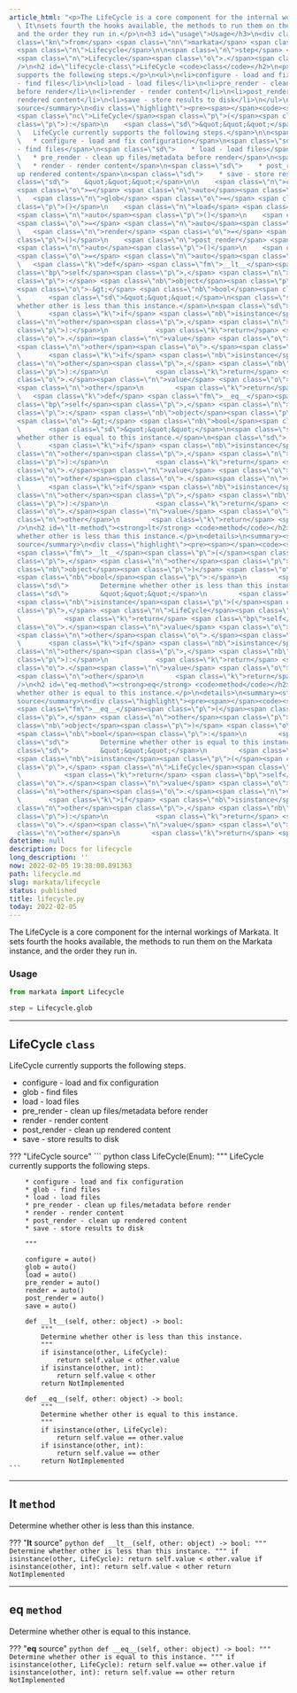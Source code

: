 ```yaml
---
article_html: "<p>The LifeCycle is a core component for the internal workings of Markata.
  \ It\nsets fourth the hooks available, the methods to run them on the Markata\ninstance,
  and the order they run in.</p>\n<h3 id=\"usage\">Usage</h3>\n<div class=\"highlight\"><pre><span></span><code><span
  class=\"kn\">from</span> <span class=\"nn\">markata</span> <span class=\"kn\">import</span>
  <span class=\"n\">Lifecycle</span>\n\n<span class=\"n\">step</span> <span class=\"o\">=</span>
  <span class=\"n\">Lifecycle</span><span class=\"o\">.</span><span class=\"n\">glob</span>\n</code></pre></div>\n<hr
  />\n<h2 id=\"lifecycle-class\">LifeCycle <code>class</code></h2>\n<p>LifeCycle currently
  supports the following steps.</p>\n<ul>\n<li>configure - load and fix configuration</li>\n<li>glob
  - find files</li>\n<li>load - load files</li>\n<li>pre_render - clean up files/metadata
  before render</li>\n<li>render - render content</li>\n<li>post_render - clean up
  rendered content</li>\n<li>save - store results to disk</li>\n</ul>\n<details>\n<summary>LifeCycle
  source</summary>\n<div class=\"highlight\"><pre><span></span><code><span class=\"k\">class</span>
  <span class=\"nc\">LifeCycle</span><span class=\"p\">(</span><span class=\"n\">Enum</span><span
  class=\"p\">):</span>\n    <span class=\"sd\">&quot;&quot;&quot;</span>\n<span class=\"sd\">
  \   LifeCycle currently supports the following steps.</span>\n\n<span class=\"sd\">
  \   * configure - load and fix configuration</span>\n<span class=\"sd\">    * glob
  - find files</span>\n<span class=\"sd\">    * load - load files</span>\n<span class=\"sd\">
  \   * pre_render - clean up files/metadata before render</span>\n<span class=\"sd\">
  \   * render - render content</span>\n<span class=\"sd\">    * post_render - clean
  up rendered content</span>\n<span class=\"sd\">    * save - store results to disk</span>\n\n<span
  class=\"sd\">    &quot;&quot;&quot;</span>\n\n    <span class=\"n\">configure</span>
  <span class=\"o\">=</span> <span class=\"n\">auto</span><span class=\"p\">()</span>\n
  \   <span class=\"n\">glob</span> <span class=\"o\">=</span> <span class=\"n\">auto</span><span
  class=\"p\">()</span>\n    <span class=\"n\">load</span> <span class=\"o\">=</span>
  <span class=\"n\">auto</span><span class=\"p\">()</span>\n    <span class=\"n\">pre_render</span>
  <span class=\"o\">=</span> <span class=\"n\">auto</span><span class=\"p\">()</span>\n
  \   <span class=\"n\">render</span> <span class=\"o\">=</span> <span class=\"n\">auto</span><span
  class=\"p\">()</span>\n    <span class=\"n\">post_render</span> <span class=\"o\">=</span>
  <span class=\"n\">auto</span><span class=\"p\">()</span>\n    <span class=\"n\">save</span>
  <span class=\"o\">=</span> <span class=\"n\">auto</span><span class=\"p\">()</span>\n\n
  \   <span class=\"k\">def</span> <span class=\"fm\">__lt__</span><span class=\"p\">(</span><span
  class=\"bp\">self</span><span class=\"p\">,</span> <span class=\"n\">other</span><span
  class=\"p\">:</span> <span class=\"nb\">object</span><span class=\"p\">)</span>
  <span class=\"o\">-&gt;</span> <span class=\"nb\">bool</span><span class=\"p\">:</span>\n
  \       <span class=\"sd\">&quot;&quot;&quot;</span>\n<span class=\"sd\">        Determine
  whether other is less than this instance.</span>\n<span class=\"sd\">        &quot;&quot;&quot;</span>\n
  \       <span class=\"k\">if</span> <span class=\"nb\">isinstance</span><span class=\"p\">(</span><span
  class=\"n\">other</span><span class=\"p\">,</span> <span class=\"n\">LifeCycle</span><span
  class=\"p\">):</span>\n            <span class=\"k\">return</span> <span class=\"bp\">self</span><span
  class=\"o\">.</span><span class=\"n\">value</span> <span class=\"o\">&lt;</span>
  <span class=\"n\">other</span><span class=\"o\">.</span><span class=\"n\">value</span>\n
  \       <span class=\"k\">if</span> <span class=\"nb\">isinstance</span><span class=\"p\">(</span><span
  class=\"n\">other</span><span class=\"p\">,</span> <span class=\"nb\">int</span><span
  class=\"p\">):</span>\n            <span class=\"k\">return</span> <span class=\"bp\">self</span><span
  class=\"o\">.</span><span class=\"n\">value</span> <span class=\"o\">&lt;</span>
  <span class=\"n\">other</span>\n        <span class=\"k\">return</span> <span class=\"bp\">NotImplemented</span>\n\n
  \   <span class=\"k\">def</span> <span class=\"fm\">__eq__</span><span class=\"p\">(</span><span
  class=\"bp\">self</span><span class=\"p\">,</span> <span class=\"n\">other</span><span
  class=\"p\">:</span> <span class=\"nb\">object</span><span class=\"p\">)</span>
  <span class=\"o\">-&gt;</span> <span class=\"nb\">bool</span><span class=\"p\">:</span>\n
  \       <span class=\"sd\">&quot;&quot;&quot;</span>\n<span class=\"sd\">        Determine
  whether other is equal to this instance.</span>\n<span class=\"sd\">        &quot;&quot;&quot;</span>\n
  \       <span class=\"k\">if</span> <span class=\"nb\">isinstance</span><span class=\"p\">(</span><span
  class=\"n\">other</span><span class=\"p\">,</span> <span class=\"n\">LifeCycle</span><span
  class=\"p\">):</span>\n            <span class=\"k\">return</span> <span class=\"bp\">self</span><span
  class=\"o\">.</span><span class=\"n\">value</span> <span class=\"o\">==</span> <span
  class=\"n\">other</span><span class=\"o\">.</span><span class=\"n\">value</span>\n
  \       <span class=\"k\">if</span> <span class=\"nb\">isinstance</span><span class=\"p\">(</span><span
  class=\"n\">other</span><span class=\"p\">,</span> <span class=\"nb\">int</span><span
  class=\"p\">):</span>\n            <span class=\"k\">return</span> <span class=\"bp\">self</span><span
  class=\"o\">.</span><span class=\"n\">value</span> <span class=\"o\">==</span> <span
  class=\"n\">other</span>\n        <span class=\"k\">return</span> <span class=\"bp\">NotImplemented</span>\n</code></pre></div>\n</details>\n<hr
  />\n<h2 id=\"lt-method\"><strong>lt</strong> <code>method</code></h2>\n<p>Determine
  whether other is less than this instance.</p>\n<details>\n<summary><strong>lt</strong>
  source</summary>\n<div class=\"highlight\"><pre><span></span><code><span class=\"k\">def</span>
  <span class=\"fm\">__lt__</span><span class=\"p\">(</span><span class=\"bp\">self</span><span
  class=\"p\">,</span> <span class=\"n\">other</span><span class=\"p\">:</span> <span
  class=\"nb\">object</span><span class=\"p\">)</span> <span class=\"o\">-&gt;</span>
  <span class=\"nb\">bool</span><span class=\"p\">:</span>\n        <span class=\"sd\">&quot;&quot;&quot;</span>\n<span
  class=\"sd\">        Determine whether other is less than this instance.</span>\n<span
  class=\"sd\">        &quot;&quot;&quot;</span>\n        <span class=\"k\">if</span>
  <span class=\"nb\">isinstance</span><span class=\"p\">(</span><span class=\"n\">other</span><span
  class=\"p\">,</span> <span class=\"n\">LifeCycle</span><span class=\"p\">):</span>\n
  \           <span class=\"k\">return</span> <span class=\"bp\">self</span><span
  class=\"o\">.</span><span class=\"n\">value</span> <span class=\"o\">&lt;</span>
  <span class=\"n\">other</span><span class=\"o\">.</span><span class=\"n\">value</span>\n
  \       <span class=\"k\">if</span> <span class=\"nb\">isinstance</span><span class=\"p\">(</span><span
  class=\"n\">other</span><span class=\"p\">,</span> <span class=\"nb\">int</span><span
  class=\"p\">):</span>\n            <span class=\"k\">return</span> <span class=\"bp\">self</span><span
  class=\"o\">.</span><span class=\"n\">value</span> <span class=\"o\">&lt;</span>
  <span class=\"n\">other</span>\n        <span class=\"k\">return</span> <span class=\"bp\">NotImplemented</span>\n</code></pre></div>\n</details>\n<hr
  />\n<h2 id=\"eq-method\"><strong>eq</strong> <code>method</code></h2>\n<p>Determine
  whether other is equal to this instance.</p>\n<details>\n<summary><strong>eq</strong>
  source</summary>\n<div class=\"highlight\"><pre><span></span><code><span class=\"k\">def</span>
  <span class=\"fm\">__eq__</span><span class=\"p\">(</span><span class=\"bp\">self</span><span
  class=\"p\">,</span> <span class=\"n\">other</span><span class=\"p\">:</span> <span
  class=\"nb\">object</span><span class=\"p\">)</span> <span class=\"o\">-&gt;</span>
  <span class=\"nb\">bool</span><span class=\"p\">:</span>\n        <span class=\"sd\">&quot;&quot;&quot;</span>\n<span
  class=\"sd\">        Determine whether other is equal to this instance.</span>\n<span
  class=\"sd\">        &quot;&quot;&quot;</span>\n        <span class=\"k\">if</span>
  <span class=\"nb\">isinstance</span><span class=\"p\">(</span><span class=\"n\">other</span><span
  class=\"p\">,</span> <span class=\"n\">LifeCycle</span><span class=\"p\">):</span>\n
  \           <span class=\"k\">return</span> <span class=\"bp\">self</span><span
  class=\"o\">.</span><span class=\"n\">value</span> <span class=\"o\">==</span> <span
  class=\"n\">other</span><span class=\"o\">.</span><span class=\"n\">value</span>\n
  \       <span class=\"k\">if</span> <span class=\"nb\">isinstance</span><span class=\"p\">(</span><span
  class=\"n\">other</span><span class=\"p\">,</span> <span class=\"nb\">int</span><span
  class=\"p\">):</span>\n            <span class=\"k\">return</span> <span class=\"bp\">self</span><span
  class=\"o\">.</span><span class=\"n\">value</span> <span class=\"o\">==</span> <span
  class=\"n\">other</span>\n        <span class=\"k\">return</span> <span class=\"bp\">NotImplemented</span>\n</code></pre></div>\n</details>"
datetime: null
description: Docs for lifecycle
long_description: ''
now: 2022-02-05 19:38:00.891363
path: lifecycle.md
slug: markata/lifecycle
status: published
title: lifecycle.py
today: 2022-02-05
---
```


The LifeCycle is a core component for the internal workings of Markata.  It
sets fourth the hooks available, the methods to run them on the Markata
instance, and the order they run in.

### Usage

``` python
from markata import Lifecycle

step = Lifecycle.glob
```


---

## LifeCycle `class`

LifeCycle currently supports the following steps.

* configure - load and fix configuration
* glob - find files
* load - load files
* pre_render - clean up files/metadata before render
* render - render content
* post_render - clean up rendered content
* save - store results to disk

??? "LifeCycle source"
    ``` python
    class LifeCycle(Enum):
        """
        LifeCycle currently supports the following steps.

        * configure - load and fix configuration
        * glob - find files
        * load - load files
        * pre_render - clean up files/metadata before render
        * render - render content
        * post_render - clean up rendered content
        * save - store results to disk

        """

        configure = auto()
        glob = auto()
        load = auto()
        pre_render = auto()
        render = auto()
        post_render = auto()
        save = auto()

        def __lt__(self, other: object) -> bool:
            """
            Determine whether other is less than this instance.
            """
            if isinstance(other, LifeCycle):
                return self.value < other.value
            if isinstance(other, int):
                return self.value < other
            return NotImplemented

        def __eq__(self, other: object) -> bool:
            """
            Determine whether other is equal to this instance.
            """
            if isinstance(other, LifeCycle):
                return self.value == other.value
            if isinstance(other, int):
                return self.value == other
            return NotImplemented
    ```


---

## __lt__ `method`

Determine whether other is less than this instance.

??? "__lt__ source"
    ``` python
    def __lt__(self, other: object) -> bool:
            """
            Determine whether other is less than this instance.
            """
            if isinstance(other, LifeCycle):
                return self.value < other.value
            if isinstance(other, int):
                return self.value < other
            return NotImplemented
    ```


---

## __eq__ `method`

Determine whether other is equal to this instance.

??? "__eq__ source"
    ``` python
    def __eq__(self, other: object) -> bool:
            """
            Determine whether other is equal to this instance.
            """
            if isinstance(other, LifeCycle):
                return self.value == other.value
            if isinstance(other, int):
                return self.value == other
            return NotImplemented
    ```